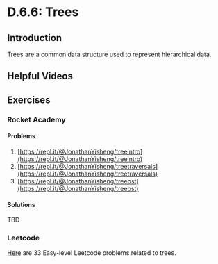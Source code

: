 # D.6.6: Trees

## Introduction

Trees are a common data structure used to represent hierarchical data. 

## Helpful Videos

## Exercises

### Rocket Academy

#### Problems

1. [https://repl.it/@JonathanYisheng/treeintro](https://repl.it/@JonathanYisheng/treeintro)
2. [https://repl.it/@JonathanYisheng/treetraversals](https://repl.it/@JonathanYisheng/treetraversals)
3. [https://repl.it/@JonathanYisheng/treebst](https://repl.it/@JonathanYisheng/treebst)

#### Solutions

TBD

### Leetcode

[Here](https://leetcode.com/problemset/all/?difficulty=Easy&topicSlugs=tree) are 33 Easy-level Leetcode problems related to trees.

